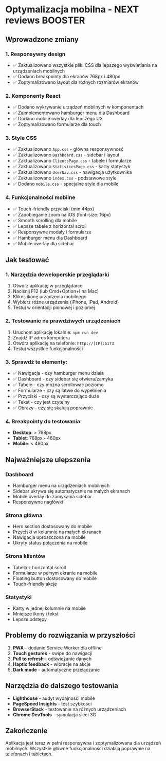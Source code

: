 # Optymalizacja mobilna - NEXT reviews BOOSTER

## Wprowadzone zmiany

### 1. Responsywny design
- ✅ Zaktualizowano wszystkie pliki CSS dla lepszego wyświetlania na urządzeniach mobilnych
- ✅ Dodano breakpointy dla ekranów 768px i 480px
- ✅ Zoptymalizowano layout dla różnych rozmiarów ekranów

### 2. Komponenty React
- ✅ Dodano wykrywanie urządzeń mobilnych w komponentach
- ✅ Zaimplementowano hamburger menu dla Dashboard
- ✅ Dodano mobile overlay dla lepszego UX
- ✅ Zoptymalizowano formularze dla touch

### 3. Style CSS
- ✅ Zaktualizowano `App.css` - główna responsywność
- ✅ Zaktualizowano `Dashboard.css` - sidebar i layout
- ✅ Zaktualizowano `ClientsPage.css` - tabele i formularze
- ✅ Zaktualizowano `StatisticsPage.css` - karty statystyk
- ✅ Zaktualizowano `UserNav.css` - nawigacja użytkownika
- ✅ Zaktualizowano `index.css` - podstawowe style
- ✅ Dodano `mobile.css` - specjalne style dla mobile

### 4. Funkcjonalności mobilne
- ✅ Touch-friendly przyciski (min 44px)
- ✅ Zapobieganie zoom na iOS (font-size: 16px)
- ✅ Smooth scrolling dla mobile
- ✅ Lepsze tabele z horizontal scroll
- ✅ Responsywne modały i formularze
- ✅ Hamburger menu dla Dashboard
- ✅ Mobile overlay dla sidebar

## Jak testować

### 1. Narzędzia deweloperskie przeglądarki
1. Otwórz aplikację w przeglądarce
2. Naciśnij F12 (lub Cmd+Option+I na Mac)
3. Kliknij ikonę urządzenia mobilnego
4. Wybierz różne urządzenia (iPhone, iPad, Android)
5. Testuj w orientacji pionowej i poziomej

### 2. Testowanie na prawdziwych urządzeniach
1. Uruchom aplikację lokalnie: `npm run dev`
2. Znajdź IP adres komputera
3. Otwórz aplikację na telefonie: `http://[IP]:5173`
4. Testuj wszystkie funkcjonalności

### 3. Sprawdź te elementy:
- ✅ Nawigacja - czy hamburger menu działa
- ✅ Dashboard - czy sidebar się otwiera/zamyka
- ✅ Tabele - czy można scrollować poziomo
- ✅ Formularze - czy są łatwe do wypełnienia
- ✅ Przyciski - czy są wystarczająco duże
- ✅ Tekst - czy jest czytelny
- ✅ Obrazy - czy się skalują poprawnie

### 4. Breakpointy do testowania:
- **Desktop**: > 768px
- **Tablet**: 768px - 480px  
- **Mobile**: < 480px

## Najważniejsze ulepszenia

### Dashboard
- Hamburger menu na urządzeniach mobilnych
- Sidebar ukrywa się automatycznie na małych ekranach
- Mobile overlay do zamykania sidebar
- Responsywne nagłówki

### Strona główna
- Hero section dostosowany do mobile
- Przyciski w kolumnie na małych ekranach
- Nawigacja uproszczona na mobile
- Ukryty status połączenia na mobile

### Strona klientów
- Tabela z horizontal scroll
- Formularze w pełnym ekranie na mobile
- Floating button dostosowany do mobile
- Touch-friendly akcje

### Statystyki
- Karty w jednej kolumnie na mobile
- Mniejsze ikony i tekst
- Lepsze odstępy

## Problemy do rozwiązania w przyszłości

1. **PWA** - dodanie Service Worker dla offline
2. **Touch gestures** - swipe do nawigacji
3. **Pull to refresh** - odświeżanie danych
4. **Haptic feedback** - wibracje na akcje
5. **Dark mode** - automatyczne przełączanie

## Narzędzia do dalszego testowania

- **Lighthouse** - audyt wydajności mobile
- **PageSpeed Insights** - test szybkości
- **BrowserStack** - testowanie na różnych urządzeniach
- **Chrome DevTools** - symulacja sieci 3G

## Zakończenie

Aplikacja jest teraz w pełni responsywna i zoptymalizowana dla urządzeń mobilnych. Wszystkie główne funkcjonalności działają poprawnie na telefonach i tabletach.
